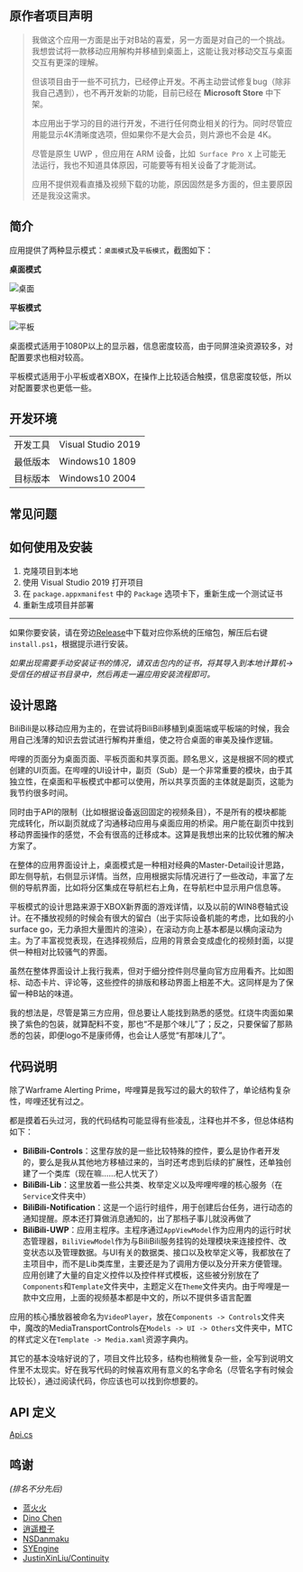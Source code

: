 
## 原作者项目声明
> 我做这个应用一方面是出于对B站的喜爱，另一方面是对自己的一个挑战。我想尝试将一款移动应用解构并移植到桌面上，这能让我对移动交互与桌面交互有更深的理解。
>
> 但该项目由于一些不可抗力，已经停止开发。不再主动尝试修复bug（除非我自己遇到），也不再开发新的功能，目前已经在 **Microsoft Store** 中下架。
>
> 本应用出于学习的目的进行开发，不进行任何商业相关的行为。同时尽管应用能显示4K清晰度选项，但如果你不是大会员，则片源也不会是 4K。
>
> 尽管是原生 UWP ，但应用在 ARM 设备，比如` Surface Pro X` 上可能无法运行，我也不知道具体原因，可能要等有相关设备了才能测试。
>
> 应用不提供观看直播及视频下载的功能，原因固然是多方面的，但主要原因还是我没这需求。

## 简介

应用提供了两种显示模式：`桌面模式`及`平板模式`，截图如下：

**桌面模式**

![桌面](https://i.loli.net/2020/08/30/Y4vV6LjIxwidhBk.png)

**平板模式**

![平板](https://i.loli.net/2020/08/30/ywEBWn3Vr94k16x.png)

桌面模式适用于1080P以上的显示器，信息密度较高，由于同屏渲染资源较多，对配置要求也相对较高。

平板模式适用于小平板或者XBOX，在操作上比较适合触摸，信息密度较低，所以对配置要求也更低一些。

## 开发环境

|||
|-|-|
|开发工具|Visual Studio 2019|
|最低版本|Windows10 1809|
|目标版本|Windows10 2004|

## 常见问题



## 如何使用及安装

1. 克隆项目到本地
2. 使用 Visual Studio 2019 打开项目
3. 在 `package.appxmanifest` 中的 `Package` 选项卡下，重新生成一个测试证书
4. 重新生成项目并部署

---

如果你要安装，请在旁边[Release](https://github.com/qhlai/BiliBili-UWP/releases)中下载对应你系统的压缩包，解压后右键`install.ps1`，根据提示进行安装。

*如果出现需要手动安装证书的情况，请双击包内的证书，将其导入到本地计算机->受信任的根证书目录中，然后再走一遍应用安装流程即可。*

## 设计思路

BiliBili是以移动应用为主的，在尝试将BiliBili移植到桌面端或平板端的时候，我会用自己浅薄的知识去尝试进行解构并重组，使之符合桌面的审美及操作逻辑。

哔哩的页面分为桌面页面、平板页面和共享页面。顾名思义，这是根据不同的模式创建的UI页面。在哔哩的UI设计中，副页（Sub）是一个非常重要的模块，由于其独立性，在桌面和平板模式中都可以使用，所以共享页面的主体就是副页，这能为我节约很多时间。

同时由于API的限制（比如根据设备返回固定的视频条目），不是所有的模块都能完成转化，所以副页就成了沟通移动应用与桌面应用的桥梁。用户能在副页中找到移动界面操作的感觉，不会有很高的迁移成本。这算是我想出来的比较优雅的解决方案了。

在整体的应用界面设计上，桌面模式是一种相对经典的Master-Detail设计思路，即左侧导航，右侧显示详情。当然，应用根据实际情况进行了一些改动，丰富了左侧的导航界面，比如将分区集成在导航栏右上角，在导航栏中显示用户信息等。

平板模式的设计思路来源于XBOX新界面的游戏详情，以及以前的WIN8卷轴式设计。在不播放视频的时候会有很大的留白（出于实际设备机能的考虑，比如我的小surface go，无力承担大量图片的渲染），在滚动方向上基本都是以横向滚动为主。为了丰富视觉表现，在选择视频后，应用的背景会变成虚化的视频封面，以提供一种相对比较骚气的界面。

虽然在整体界面设计上我行我素，但对于细分控件则尽量向官方应用看齐。比如图标、动态卡片、评论等，这些控件的排版和移动界面上相差不大。这同样是为了保留一种B站的味道。

我的想法是，尽管是第三方应用，但总要让人能找到熟悉的感觉。红烧牛肉面如果换了紫色的包装，就算配料不变，那也“不是那个味儿”了；反之，只要保留了那熟悉的包装，即便logo不是康师傅，也会让人感觉“有那味儿了”。

## 代码说明

除了Warframe Alerting Prime，哔哩算是我写过的最大的软件了，单论结构复杂性，哔哩还犹有过之。

都是摸着石头过河，我的代码结构可能显得有些凌乱，注释也并不多，但总体结构如下：

- **BiliBili-Controls**：这里存放的是一些比较特殊的控件，要么是协作者开发的，要么是我从其他地方移植过来的，当时还考虑到后续的扩展性，还单独创建了一个类库（现在嘛……杞人忧天了）
- **BiliBili-Lib**：这里放着一些公共类、枚举定义以及哔哩哔哩的核心服务（在`Service`文件夹中）
- **BiliBili-Notification**：这是一个运行时组件，用于创建后台任务，进行动态的通知提醒。原本还打算做消息通知的，出了那档子事儿就没再做了
- **BiliBili-UWP**：应用主程序。主程序通过`AppViewModel`作为应用内的运行时状态管理器，`BiliViewModel`作为与BiliBili服务挂钩的处理模块来连接控件、改变状态以及管理数据。与UI有关的数据类、接口以及枚举定义等，我都放在了主项目中，而不是Lib类库里，主要还是为了调用方便以及分开来方便管理。应用创建了大量的自定义控件以及控件样式模板，这些被分别放在了`Components`和`Template`文件夹中，主题定义在`Theme`文件夹内。由于哔哩是一款中文应用，上面的视频基本都是中文的，所以不提供多语言配置

应用的核心播放器被命名为`VideoPlayer`，放在`Components -> Controls`文件夹中，魔改的MediaTransportControls在`Models -> UI -> Others`文件夹中，MTC的样式定义在`Template -> Media.xaml`资源字典内。

其它的基本没啥好说的了，项目文件比较多，结构也稍微复杂一些，全写到说明文件里不太现实。好在我写代码的时候喜欢用有意义的名字命名（尽管名字有时候会比较长），通过阅读代码，你应该也可以找到你想要的。

## API 定义

[Api.cs](https://github.com/Richasy/BiliBili-UWP/blob/master/BiliBili-Lib/Models/Others/Api.cs)

## 鸣谢

*(排名不分先后)*
 
- [蓝火火](https://github.com/cnbluefire)
- [Dino Chen](https://github.com/DinoChan)
- [逍遥橙子](https://github.com/xiaoyaocz)
- [NSDanmaku](https://github.com/xiaoyaocz/NSDanmaku)
- [SYEngine](https://github.com/xqq/SYEngine)
- [JustinXinLiu/Continuity](https://github.com/JustinXinLiu/Continuity)